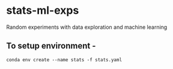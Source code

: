 # stats-ml-exps

Random experiments with data exploration and machine learning


## To setup environment - 

`conda env create --name stats -f stats.yaml`

